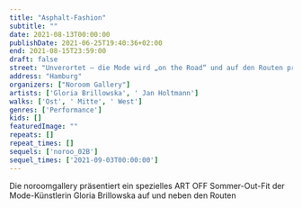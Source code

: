 ```yaml
---
title: "Asphalt-Fashion"
subtitle: ""
date: 2021-08-13T00:00:00
publishDate: 2021-06-25T19:40:36+02:00
end: 2021-08-15T23:59:00
draft: false
street: "Unverortet – die Mode wird „on the Road“ und auf den Routen präsentiert"
address: "Hamburg"
organizers: ["Noroom Gallery"]
artists: ['Gloria Brillowska', ' Jan Holtmann']
walks: ['Ost', ' Mitte', ' West']
genres: ['Performance']
kids: []
featuredImage: ""
repeats: []
repeat_times: []
sequels: ['noroo_02B']
sequel_times: ['2021-09-03T00:00:00']
---
```


Die noroomgallery präsentiert ein spezielles ART OFF Sommer-Out-Fit der Mode-Künstlerin Gloria Brillowska auf und neben den Routen